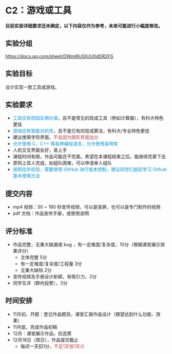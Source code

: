 # C2：游戏或工具

**目前实验详细要求还未确定，以下内容仅作为参考，未来可能进行小幅度修改。**

## 实验分组

<https://docs.qq.com/sheet/DWml6UGlUUXdDR2FS>

## 实验目标

设计实现一款工具或游戏。

## 实验要求

 - <span style="color: #0095d9">工具应有校园实用价值</span>，且不是常见的现成工具（例如计算器），有科大特色更佳
 - <span style="color: #0095d9">游戏应有智能对抗性</span>，且不是已有的现成算法，有科大/专业特色更佳
 - 建议使用字符界面，<span style="color: #b94047">不会因为图形界面加分</span>
 - <span style="color: #0095d9">允许使用 C、C++ 等各种编程语言，允许使用各种库</span>
 - 人机交互界面友好，易上手
 - 课程时间有限，作品可能还不完美。希望在本课程结束之后，能继续完善下去
 - 原则上双人完成，如组队困难，可以申请单人组队
 - <span style="color: #0095d9">按照往年经验，需要使用 GitHub 进行版本控制，建议同学们提前学习 Github 基本使用方法</span>

## 提交内容

 - mp4 视频：30 ~ 180 秒宣传视频，可以是录屏，也可以是专门制作的视频
 - pdf 文档：作品宣传手册，或使用说明

## 评分标准

 - 作品完整，无重大缺漏或 bug ，有一定难度/复杂度，10分（根据课堂展示效果评分）
   - 主体完整 5分
   - 有一定难度/复杂度/工程量 3分
   - 无重大缺陷 2分
 - 宣传视频及手册设计新颖，有吸引力，2分
 - 同学互评（群内投票），3分

## 时间安排

 - 11月初，开题：登记作品题目，课堂汇报作品设计（期望达到什么功能、效果）
 - 11月底，完成作品初稿
 - 12月：课堂展示作品，拉选票
 - 12月18日（周日），作品提交截止
   - 每迟一天扣1分，<span style="color: #b94047">不足1天按1天计</span>